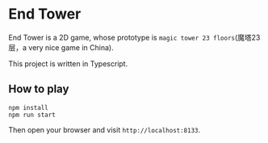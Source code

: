# End Tower

End Tower is a 2D game, whose prototype is `magic tower 23 floors`(魔塔23层，a very nice game in China).

This project is written in Typescript.

## How to play

```shell
npm install
npm run start
```

Then open your browser and visit `http://localhost:8133`.